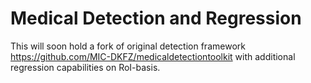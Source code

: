 # Medical Detection and Regression
This will soon hold a fork of original detection framework https://github.com/MIC-DKFZ/medicaldetectiontoolkit with additional regression capabilities on RoI-basis.
